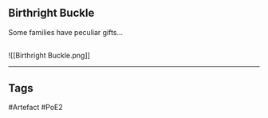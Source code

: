 ## Birthright Buckle
Some families have peculiar gifts...
##
![[Birthright Buckle.png]]

---
## Tags
#Artefact
#PoE2